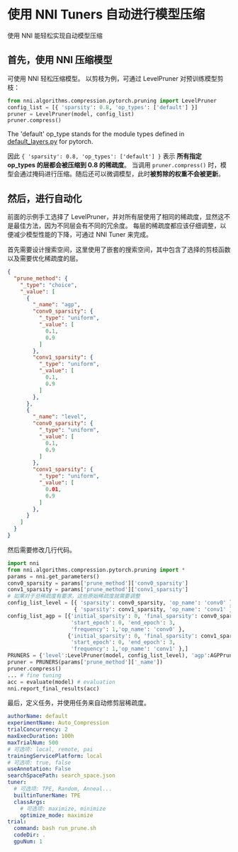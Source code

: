 # 使用 NNI Tuners 自动进行模型压缩

使用 NNI 能轻松实现自动模型压缩

## 首先，使用 NNI 压缩模型

可使用 NNI 轻松压缩模型。 以剪枝为例，可通过 LevelPruner 对预训练模型剪枝：

```python
from nni.algorithms.compression.pytorch.pruning import LevelPruner
config_list = [{ 'sparsity': 0.8, 'op_types': ['default'] }]
pruner = LevelPruner(model, config_list)
pruner.compress()
```

The 'default' op_type stands for the module types defined in [default_layers.py](https://github.com/microsoft/nni/blob/v1.9/src/sdk/pynni/nni/compression/pytorch/default_layers.py) for pytorch.

因此 `{ 'sparsity': 0.8, 'op_types': ['default'] }` 表示 **所有指定 op_types 的层都会被压缩到 0.8 的稀疏度**。 当调用 `pruner.compress()` 时，模型会通过掩码进行压缩。随后还可以微调模型，此时**被剪除的权重不会被更新**。

## 然后，进行自动化

前面的示例手工选择了 LevelPruner，并对所有层使用了相同的稀疏度，显然这不是最佳方法，因为不同层会有不同的冗余度。 每层的稀疏度都应该仔细调整，以便减少模型性能的下降，可通过 NNI Tuner 来完成。

首先需要设计搜索空间，这里使用了嵌套的搜索空间，其中包含了选择的剪枝函数以及需要优化稀疏度的层。

```json
{
  "prune_method": {
    "_type": "choice",
    "_value": [
      {
        "_name": "agp",
        "conv0_sparsity": {
          "_type": "uniform",
          "_value": [
            0.1,
            0.9
          ]
        },
        "conv1_sparsity": {
          "_type": "uniform",
          "_value": [
            0.1,
            0.9
          ]
        },
      },
      {
        "_name": "level",
        "conv0_sparsity": {
          "_type": "uniform",
          "_value": [
            0.1,
            0.9
          ]
        },
        "conv1_sparsity": {
          "_type": "uniform",
          "_value": [
            0.01,
            0.9
          ]
        },
      }
    ]
  }
}
```

然后需要修改几行代码。

```python
import nni
from nni.algorithms.compression.pytorch.pruning import *
params = nni.get_parameters()
conv0_sparsity = params['prune_method']['conv0_sparsity']
conv1_sparsity = params['prune_method']['conv1_sparsity']
# 如果对于总稀疏度有要求，这些原始稀疏度就需要调整
config_list_level = [{ 'sparsity': conv0_sparsity, 'op_name': 'conv0' },
                     { 'sparsity': conv1_sparsity, 'op_name': 'conv1' }]
config_list_agp = [{'initial_sparsity': 0, 'final_sparsity': conv0_sparsity,
                    'start_epoch': 0, 'end_epoch': 3,
                    'frequency': 1,'op_name': 'conv0' },
                   {'initial_sparsity': 0, 'final_sparsity': conv1_sparsity,
                    'start_epoch': 0, 'end_epoch': 3,
                    'frequency': 1,'op_name': 'conv1' },]
PRUNERS = {'level':LevelPruner(model, config_list_level), 'agp':AGPPruner(model, config_list_agp)}
pruner = PRUNERS(params['prune_method']['_name'])
pruner.compress()
... # fine tuning
acc = evaluate(model) # evaluation
nni.report_final_results(acc)
```

最后，定义任务，并使用任务来自动修剪层稀疏度。

```yaml
authorName: default
experimentName: Auto_Compression
trialConcurrency: 2
maxExecDuration: 100h
maxTrialNum: 500
# 可选项: local, remote, pai
trainingServicePlatform: local
# 可选项: true, false
useAnnotation: False
searchSpacePath: search_space.json
tuner:
  # 可选项: TPE, Random, Anneal...
  builtinTunerName: TPE
  classArgs:
    # 可选项: maximize, minimize
    optimize_mode: maximize
trial:
  command: bash run_prune.sh
  codeDir: .
  gpuNum: 1

```

